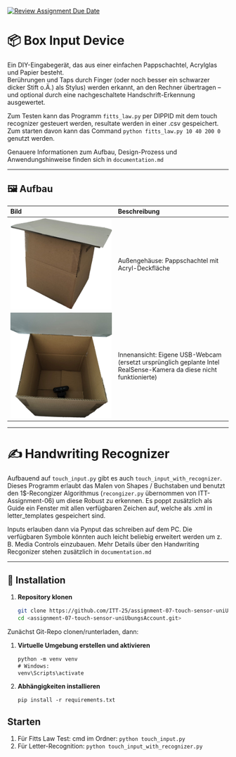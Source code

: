 [![Review Assignment Due Date](https://classroom.github.com/assets/deadline-readme-button-22041afd0340ce965d47ae6ef1cefeee28c7c493a6346c4f15d667ab976d596c.svg)](https://classroom.github.com/a/BegzSP5S)

# 📦 Box Input Device

Ein DIY-Eingabegerät, das aus einer einfachen Pappschachtel, Acrylglas und Papier besteht.  
Berührungen und Taps durch Finger (oder noch besser ein schwarzer dicker Stift o.Ä.) als Stylus) werden erkannt, an den Rechner übertragen – und optional durch eine nachgeschaltete Handschrift-Erkennung ausgewertet. 

Zum Testen kann das Programm `fitts_law.py` per DIPPID mit dem touch recognizer gesteuert werden, resultate werden in einer .csv gespeichert. Zum starten davon kann das Command `python fitts_law.py 10 40 200 0` genutzt werden.

Genauere Informationen zum Aufbau, Design-Prozess und Anwendungshinweise finden sich in `documentation.md` 

---

## 🖼️ Aufbau

| Bild | Beschreibung |
| :--- | :----------- |
| ![Fertiger Touch-Sensor Box](TouchSensor1.png) | Außengehäuse: Pappschachtel mit Acryl-Deckfläche |
| ![Innenleben](TouchSensor2.png) | Innenansicht: Eigene USB-Webcam (ersetzt ursprünglich geplante Intel RealSense-Kamera da diese nicht funktionierte) |

---

# ✍️ Handwriting Recognizer

Aufbauend auf `touch_input.py` gibt es auch `touch_input_with_recognizer`. Dieses Programm erlaubt das Malen von Shapes / Buchstaben und benutzt den 1$-Recongizer Algorithmus (`recongizer.py` übernommen von ITT-Assignment-06) um diese Robust zu erkennen. Es poppt zusätzlich als Guide ein Fenster mit allen verfügbaren Zeichen auf, welche als .xml in letter_templates gespeichert sind.

Inputs erlauben dann via Pynput das schreiben auf dem PC. Die verfügbaren Symbole könnten auch leicht beliebig erweitert werden um z. B. Media Controls einzubauen. Mehr Details über den Handwriting Recgonizer stehen zusätzlich in `documentation.md`

---

## 🚀 Installation

1. **Repository klonen**
   ```bash
   git clone https://github.com/ITT-25/assignment-07-touch-sensor-uniUbungsAccount.git
   cd <assignment-07-touch-sensor-uniUbungsAccount.git>


Zunächst Git-Repo clonen/runterladen, dann:

1. **Virtuelle Umgebung erstellen und aktivieren**
    ```
    python -m venv venv
    # Windows:
    venv\Scripts\activate
    ```

2. **Abhängigkeiten installieren**
    ```
    pip install -r requirements.txt
    ```

## Starten

1. Für Fitts Law Test: cmd im Ordner: `python touch_input.py`
2. Für Letter-Recognition: `python touch_input_with_recognizer.py`


